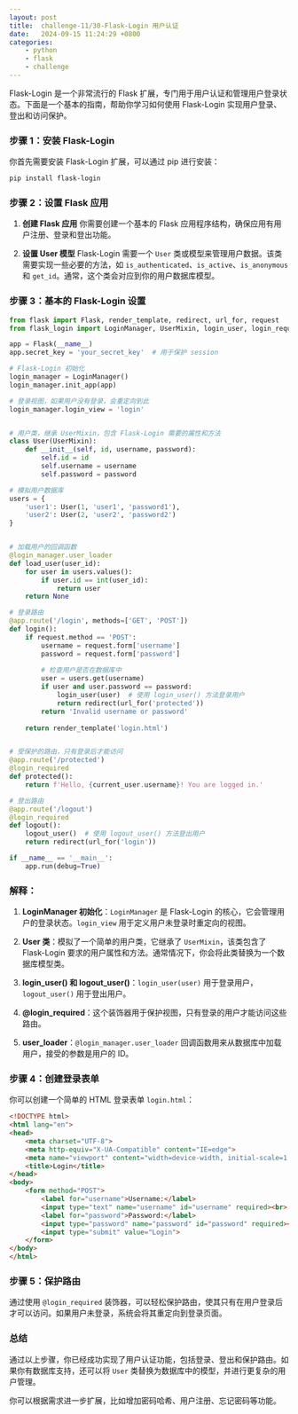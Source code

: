 ```yaml
---
layout: post
title:  challenge-11/30-Flask-Login 用户认证
date:   2024-09-15 11:24:29 +0800
categories: 
    - python 
    - flask
    - challenge
---
```


Flask-Login 是一个非常流行的 Flask 扩展，专门用于用户认证和管理用户登录状态。下面是一个基本的指南，帮助你学习如何使用 Flask-Login 实现用户登录、登出和访问保护。

### 步骤 1：安装 Flask-Login
你首先需要安装 Flask-Login 扩展，可以通过 pip 进行安装：
```bash
pip install flask-login
```

### 步骤 2：设置 Flask 应用

1. **创建 Flask 应用**
   你需要创建一个基本的 Flask 应用程序结构，确保应用有用户注册、登录和登出功能。
   
2. **设置 User 模型**
   Flask-Login 需要一个 `User` 类或模型来管理用户数据。该类需要实现一些必要的方法，如 `is_authenticated`、`is_active`、`is_anonymous` 和 `get_id`。通常，这个类会对应到你的用户数据库模型。

### 步骤 3：基本的 Flask-Login 设置

```python
from flask import Flask, render_template, redirect, url_for, request
from flask_login import LoginManager, UserMixin, login_user, login_required, logout_user, current_user

app = Flask(__name__)
app.secret_key = 'your_secret_key'  # 用于保护 session

# Flask-Login 初始化
login_manager = LoginManager()
login_manager.init_app(app)

# 登录视图，如果用户没有登录，会重定向到此
login_manager.login_view = 'login'


# 用户类，继承 UserMixin，包含 Flask-Login 需要的属性和方法
class User(UserMixin):
    def __init__(self, id, username, password):
        self.id = id
        self.username = username
        self.password = password

# 模拟用户数据库
users = {
    'user1': User(1, 'user1', 'password1'),
    'user2': User(2, 'user2', 'password2')
}


# 加载用户的回调函数
@login_manager.user_loader
def load_user(user_id):
    for user in users.values():
        if user.id == int(user_id):
            return user
    return None

# 登录路由
@app.route('/login', methods=['GET', 'POST'])
def login():
    if request.method == 'POST':
        username = request.form['username']
        password = request.form['password']
        
        # 检查用户是否在数据库中
        user = users.get(username)
        if user and user.password == password:
            login_user(user)  # 使用 login_user() 方法登录用户
            return redirect(url_for('protected'))
        return 'Invalid username or password'
    
    return render_template('login.html')


# 受保护的路由，只有登录后才能访问
@app.route('/protected')
@login_required
def protected():
    return f'Hello, {current_user.username}! You are logged in.'

# 登出路由
@app.route('/logout')
@login_required
def logout():
    logout_user()  # 使用 logout_user() 方法登出用户
    return redirect(url_for('login'))

if __name__ == '__main__':
    app.run(debug=True)
```

### 解释：

1. **LoginManager 初始化**：`LoginManager` 是 Flask-Login 的核心，它会管理用户的登录状态。`login_view` 用于定义用户未登录时重定向的视图。

2. **User 类**：模拟了一个简单的用户类，它继承了 `UserMixin`，该类包含了 Flask-Login 要求的用户属性和方法。通常情况下，你会将此类替换为一个数据库模型类。

3. **login_user() 和 logout_user()**：`login_user(user)` 用于登录用户，`logout_user()` 用于登出用户。

4. **@login_required**：这个装饰器用于保护视图，只有登录的用户才能访问这些路由。

5. **user_loader**：`@login_manager.user_loader` 回调函数用来从数据库中加载用户，接受的参数是用户的 ID。

### 步骤 4：创建登录表单

你可以创建一个简单的 HTML 登录表单 `login.html`：

```html
<!DOCTYPE html>
<html lang="en">
<head>
    <meta charset="UTF-8">
    <meta http-equiv="X-UA-Compatible" content="IE=edge">
    <meta name="viewport" content="width=device-width, initial-scale=1.0">
    <title>Login</title>
</head>
<body>
    <form method="POST">
        <label for="username">Username:</label>
        <input type="text" name="username" id="username" required><br>
        <label for="password">Password:</label>
        <input type="password" name="password" id="password" required><br>
        <input type="submit" value="Login">
    </form>
</body>
</html>
```

### 步骤 5：保护路由
通过使用 `@login_required` 装饰器，可以轻松保护路由，使其只有在用户登录后才可以访问。如果用户未登录，系统会将其重定向到登录页面。

### 总结
通过以上步骤，你已经成功实现了用户认证功能，包括登录、登出和保护路由。如果你有数据库支持，还可以将 `User` 类替换为数据库中的模型，并进行更复杂的用户管理。

你可以根据需求进一步扩展，比如增加密码哈希、用户注册、忘记密码等功能。